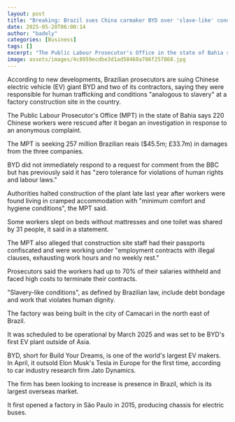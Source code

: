 ```yaml
---
layout: post
title: "Breaking: Brazil sues China carmaker BYD over 'slave-like' conditions"
date: 2025-05-28T06:00:14
author: "badely"
categories: [Business]
tags: []
excerpt: "The Public Labour Prosecutor's Office in the state of Bahia says 220 Chinese workers were rescued."
image: assets/images/4c8959ecdbe3d1ad58460a786f257868.jpg
---
```


According to new developments, Brazilian prosecutors are suing Chinese electric vehicle (EV) giant BYD and two of its contractors, saying they were responsible for human trafficking and conditions "analogous to slavery" at a factory construction site in the country.

The Public Labour Prosecutor's Office (MPT) in the state of Bahia says 220 Chinese workers were rescued after it began an investigation in response to an anonymous complaint. 

The MPT is seeking 257 million Brazilian reais ($45.5m; £33.7m) in damages from the three companies.

BYD did not immediately respond to a request for comment from the BBC but has previously said it has "zero tolerance for violations of human rights and labour laws."

Authorities halted construction of the plant late last year after workers were found living in cramped accommodation with "minimum comfort and hygiene conditions", the MPT said. 

Some workers slept on beds without mattresses and one toilet was shared by 31 people, it said in a statement.

The MPT also alleged that construction site staff had their passports confiscated and were working under "employment contracts with illegal clauses, exhausting work hours and no weekly rest."

Prosecutors said the workers had up to 70% of their salaries withheld and faced high costs to terminate their contracts.

"Slavery-like conditions", as defined by Brazilian law, include debt bondage and work that violates human dignity.

The factory was being built in the city of Camacari in the north east of Brazil.

It was scheduled to be operational by March 2025 and was set to be BYD's first EV plant outside of Asia.

BYD, short for Build Your Dreams, is one of the world's largest EV makers. In April, it outsold Elon Musk's Tesla in Europe for the first time, according to car industry research firm Jato Dynamics.

The firm has been looking to increase is presence in Brazil, which is its largest overseas market. 

It first opened a factory in São Paulo in 2015, producing chassis for electric buses.

